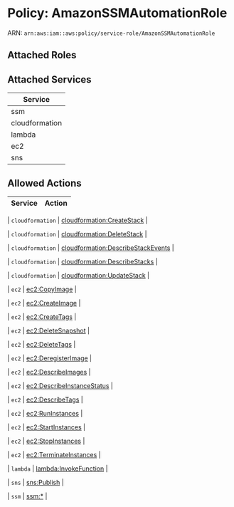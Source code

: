 # Policy: AmazonSSMAutomationRole

ARN: `arn:aws:iam::aws:policy/service-role/AmazonSSMAutomationRole`

## Attached Roles

## Attached Services

| Service |
|---------|
| ssm |
| cloudformation |
| lambda |
| ec2 |
| sns |

## Allowed Actions

| Service | Action |
|:-------:|--------|

| `cloudformation` | [cloudformation:CreateStack](../actions.md#cloudformation:createstack) |

| `cloudformation` | [cloudformation:DeleteStack](../actions.md#cloudformation:deletestack) |

| `cloudformation` | [cloudformation:DescribeStackEvents](../actions.md#cloudformation:describestackevents) |

| `cloudformation` | [cloudformation:DescribeStacks](../actions.md#cloudformation:describestacks) |

| `cloudformation` | [cloudformation:UpdateStack](../actions.md#cloudformation:updatestack) |

| `ec2` | [ec2:CopyImage](../actions.md#ec2:copyimage) |

| `ec2` | [ec2:CreateImage](../actions.md#ec2:createimage) |

| `ec2` | [ec2:CreateTags](../actions.md#ec2:createtags) |

| `ec2` | [ec2:DeleteSnapshot](../actions.md#ec2:deletesnapshot) |

| `ec2` | [ec2:DeleteTags](../actions.md#ec2:deletetags) |

| `ec2` | [ec2:DeregisterImage](../actions.md#ec2:deregisterimage) |

| `ec2` | [ec2:DescribeImages](../actions.md#ec2:describeimages) |

| `ec2` | [ec2:DescribeInstanceStatus](../actions.md#ec2:describeinstancestatus) |

| `ec2` | [ec2:DescribeTags](../actions.md#ec2:describetags) |

| `ec2` | [ec2:RunInstances](../actions.md#ec2:runinstances) |

| `ec2` | [ec2:StartInstances](../actions.md#ec2:startinstances) |

| `ec2` | [ec2:StopInstances](../actions.md#ec2:stopinstances) |

| `ec2` | [ec2:TerminateInstances](../actions.md#ec2:terminateinstances) |

| `lambda` | [lambda:InvokeFunction](../actions.md#lambda:invokefunction) |

| `sns` | [sns:Publish](../actions.md#sns:publish) |

| `ssm` | [ssm:*](../actions.md#ssm:all) |
